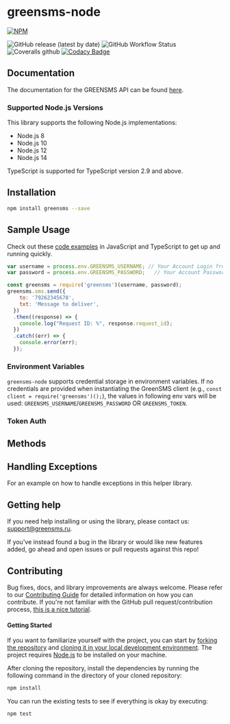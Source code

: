 # greensms-node

[![NPM](https://nodei.co/npm/greensms.png?downloads=true&stars=true)](https://nodei.co/npm/greensms/)

![GitHub release (latest by date)](https://img.shields.io/github/v/release/greensms-ru/greensms-node)
![GitHub Workflow Status](https://img.shields.io/github/workflow/status/greensms-ru/greensms-nod/unit-test)
![Coveralls github](https://img.shields.io/coveralls/github/greensms-ru/greensms-node)
[![Codacy Badge](https://app.codacy.com/project/badge/Grade/bda5e78fb51a4c24b2935d93369df539)](https://www.codacy.com/gh/greensms-ru/greensms-node/dashboard?utm_source=github.com&amp;utm_medium=referral&amp;utm_content=greensms-ru/greensms-node&amp;utm_campaign=Badge_Grade)

## Documentation

The documentation for the GREENSMS API can be found [here][apidocs].

### Supported Node.js Versions

This library supports the following Node.js implementations:

* Node.js 8
* Node.js 10
* Node.js 12
* Node.js 14

TypeScript is supported for TypeScript version 2.9 and above.

## Installation
```bash
npm install greensms --save
```

## Sample Usage

Check out these [code examples](examples) in JavaScript and TypeScript to get up and running quickly.

```javascript
var username = process.env.GREENSMS_USERNAME; // Your Account Login from my.greensms.ru
var password = process.env.GREENSMS_PASSWORD;   // Your Account Password from my.greensms.ru

const greensms = require('greensms')(username, password);
greensms.sms.send({
    to: '79262345678',
    txt: 'Message to deliver',
  })
  .then((response) => {
    console.log("Request ID: %", response.request_id);
  })
  .catch((err) => {
    console.error(err);
  });
```

### Environment Variables

`greensms-node` supports credential storage in environment variables. If no credentials are provided when instantiating the GreenSMS client (e.g., `const client = require('greensms')();`), the values in following env vars will be used: `GREENSMS_USERNAME`/`GREENSMS_PASSWORD` OR `GREENSMS_TOKEN`.

### Token Auth

## Methods

## Handling Exceptions

For an example on how to handle exceptions in this helper library.

## Getting help

If you need help installing or using the library, please contact us: [support@greensms.ru](mailto:support@greensms.ru).

If you've instead found a bug in the library or would like new features added, go ahead and open issues or pull requests against this repo!

## Contributing

Bug fixes, docs, and library improvements are always welcome. Please refer to our [Contributing Guide](CONTRIBUTING.md) for detailed information on how you can contribute.
If you're not familiar with the GitHub pull request/contribution process, [this is a nice tutorial](https://gun.io/blog/how-to-github-fork-branch-and-pull-request/).

#### Getting Started

If you want to familiarize yourself with the project, you can start by [forking the repository](https://help.github.com/articles/fork-a-repo/) and [cloning it in your local development environment](https://help.github.com/articles/cloning-a-repository/). The project requires [Node.js](https://nodejs.org) to be installed on your machine.

After cloning the repository, install the dependencies by running the following command in the directory of your cloned repository:

```bash
npm install
```

You can run the existing tests to see if everything is okay by executing:

```bash
npm test
```

[apidocs]: https://api.greensms.ru/
